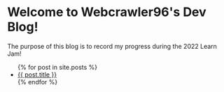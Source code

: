 # Welcome to Webcrawler96's Dev Blog!
The purpose of this blog is to record my progress during the 2022 Learn Jam!

<ul>
  {% for post in site.posts %}
    <li>
      <a href="{{ 'www.github.com' }}">{{ post.title }}</a>
    </li>
  {% endfor %}
</ul>
